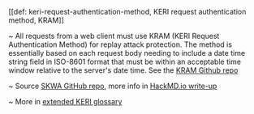 [[def: keri-request-authentication-method, KERI request authentication method, KRAM]]

~ All requests from a web client must use KRAM (KERI Request Authentication Method) for replay attack protection. The method is essentially based on each request body needing to include a date time string field in ISO-8601 format that must be within an acceptable time window relative to the server's date time. See the [KRAM Github repo](https://github.com/WebOfTrust/kram/blob/main/README.md)

~ Source [SKWA GitHub repo](https://github.com/WebOfTrust/skwa), more info in [HackMD.io write-up](https://hackmd.io/ZbVAbNK1SPyT90-oNwN_cw)

~ More in <a href="https://weboftrust.github.io/WOT-terms/docs/glossary/keri-request-authentication-method">extended KERI glossary</a>
